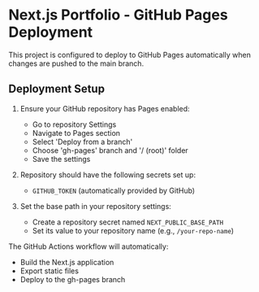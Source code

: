 # Next.js Portfolio - GitHub Pages Deployment

This project is configured to deploy to GitHub Pages automatically when changes are pushed to the main branch.

## Deployment Setup

1. Ensure your GitHub repository has Pages enabled:
   - Go to repository Settings
   - Navigate to Pages section
   - Select 'Deploy from a branch'
   - Choose 'gh-pages' branch and '/ (root)' folder
   - Save the settings

2. Repository should have the following secrets set up:
   - `GITHUB_TOKEN` (automatically provided by GitHub)

3. Set the base path in your repository settings:
   - Create a repository secret named `NEXT_PUBLIC_BASE_PATH`
   - Set its value to your repository name (e.g., `/your-repo-name`)

The GitHub Actions workflow will automatically:
- Build the Next.js application
- Export static files
- Deploy to the gh-pages branch